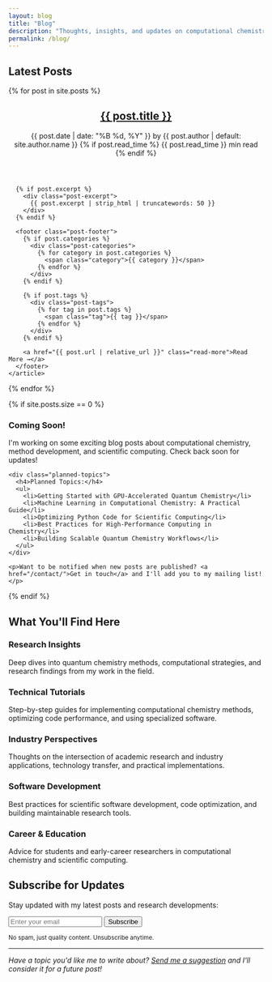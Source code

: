 ```yaml
---
layout: blog
title: "Blog"
description: "Thoughts, insights, and updates on computational chemistry and scientific computing"
permalink: /blog/
---
```


## Latest Posts

<div class="post-grid">
  {% for post in site.posts %}
    <article class="post-card">
      <header class="post-header">
        <h2><a href="{{ post.url | relative_url }}">{{ post.title }}</a></h2>
        <div class="post-meta">
          <time datetime="{{ post.date | date_to_xmlschema }}">{{ post.date | date: "%B %d, %Y" }}</time>
          <span class="post-author">by {{ post.author | default: site.author.name }}</span>
          {% if post.read_time %}
            <span class="read-time">{{ post.read_time }} min read</span>
          {% endif %}
        </div>
      </header>
      
      {% if post.excerpt %}
        <div class="post-excerpt">
          {{ post.excerpt | strip_html | truncatewords: 50 }}
        </div>
      {% endif %}
      
      <footer class="post-footer">
        {% if post.categories %}
          <div class="post-categories">
            {% for category in post.categories %}
              <span class="category">{{ category }}</span>
            {% endfor %}
          </div>
        {% endif %}
        
        {% if post.tags %}
          <div class="post-tags">
            {% for tag in post.tags %}
              <span class="tag">{{ tag }}</span>
            {% endfor %}
          </div>
        {% endif %}
        
        <a href="{{ post.url | relative_url }}" class="read-more">Read More →</a>
      </footer>
    </article>
  {% endfor %}
</div>

{% if site.posts.size == 0 %}
  <div class="no-posts">
    <h3>Coming Soon!</h3>
    <p>I'm working on some exciting blog posts about computational chemistry, method development, and scientific computing. Check back soon for updates!</p>
    
    <div class="planned-topics">
      <h4>Planned Topics:</h4>
      <ul>
        <li>Getting Started with GPU-Accelerated Quantum Chemistry</li>
        <li>Machine Learning in Computational Chemistry: A Practical Guide</li>
        <li>Optimizing Python Code for Scientific Computing</li>
        <li>Best Practices for High-Performance Computing in Chemistry</li>
        <li>Building Scalable Quantum Chemistry Workflows</li>
      </ul>
    </div>
    
    <p>Want to be notified when new posts are published? <a href="/contact/">Get in touch</a> and I'll add you to my mailing list!</p>
  </div>
{% endif %}

## What You'll Find Here

### Research Insights
Deep dives into quantum chemistry methods, computational strategies, and research findings from my work in the field.

### Technical Tutorials
Step-by-step guides for implementing computational chemistry methods, optimizing code performance, and using specialized software.

### Industry Perspectives
Thoughts on the intersection of academic research and industry applications, technology transfer, and practical implementations.

### Software Development
Best practices for scientific software development, code optimization, and building maintainable research tools.

### Career & Education
Advice for students and early-career researchers in computational chemistry and scientific computing.

## Subscribe for Updates

Stay updated with my latest posts and research developments:

<div class="subscribe-section">
  <form class="subscribe-form" action="https://formspree.io/f/xpzvnqwr" method="POST">
    <input type="email" name="email" placeholder="Enter your email" required>
    <button type="submit" class="btn btn-primary">Subscribe</button>
    <input type="hidden" name="_subject" value="Blog Subscription">
    <input type="hidden" name="subscription" value="blog">
  </form>
  <p><small>No spam, just quality content. Unsubscribe anytime.</small></p>
</div>

---

*Have a topic you'd like me to write about? [Send me a suggestion](/contact/) and I'll consider it for a future post!*
